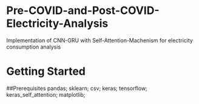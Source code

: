 # Pre-COVID-and-Post-COVID-Electricity-Analysis
Implementation of CNN-GRU with Self-Attention-Machenism for electricity consumption analysis  
# Getting Started
##Prerequisites
  pandas;
  sklearn;
  csv;
  keras;
  tensorflow;
  keras_self_attention;
  matplotlib;
